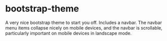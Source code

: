 # bootstrap-theme
A very nice bootstrap theme to start you off. Includes a navbar. The navbar menu items collapse nicely on mobile devices, and the navbar is scrollable, particularly important on mobile devices in landscape mode.
